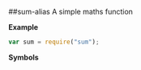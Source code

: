 <a name="module_sum-alias"></a>
##sum-alias
A simple maths function

**Example**  
```js
var sum = require("sum");
```

**Symbols**



